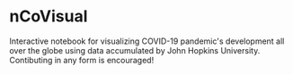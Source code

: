 # nCoVisual
Interactive notebook for visualizing COVID-19 pandemic's development all over the globe using data accumulated by John Hopkins University. Contibuting in any form is encouraged!
